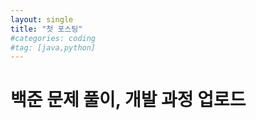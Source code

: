```yaml
---
layout: single
title: "첫 포스팅"
#categories: coding
#tag: [java,python]
---
```


# 백준 문제 풀이, 개발 과정 업로드

